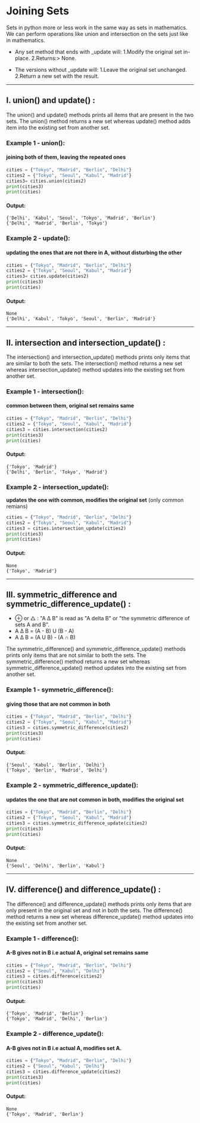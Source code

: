 # Joining Sets
Sets in python more or less work in the same way as sets in mathematics. We can perform operations like union and intersection on the sets just like in mathematics.

- Any set method that ends with _update will:
  1.Modify the original set in-place.
  2.Returns:> None.
  
- The versions without _update will:
  1.Leave the original set unchanged.
  2.Return a new set with the result.

---
## I. union() and update() :
The union() and update() methods prints all items that are present in the two sets. The union() method returns a new set whereas update() method adds item into the existing set from another set.

### Example 1 - union(): 
#### joining both of them, leaving the repeated ones
```python
cities = {"Tokyo", "Madrid", "Berlin", "Delhi"}
cities2 = {"Tokyo", "Seoul", "Kabul", "Madrid"}
cities3= cities.union(cities2)
print(cities3)
print(cities)
```
#### Output:
```
{'Delhi', 'Kabul', 'Seoul', 'Tokyo', 'Madrid', 'Berlin'}
{'Delhi', 'Madrid', 'Berlin', 'Tokyo'}
 ```

### Example 2 - update():
#### updating the ones that are not there in A, without disturbing the other 
```python
cities = {"Tokyo", "Madrid", "Berlin", "Delhi"}
cities2 = {"Tokyo", "Seoul", "Kabul", "Madrid"}
cities3= cities.update(cities2)
print(cities3)
print(cities)
```
#### Output:
```
None
{'Delhi', 'Kabul', 'Tokyo', 'Seoul', 'Berlin', 'Madrid'}
```
---

## II. intersection and intersection_update() :
The intersection() and intersection_update() methods prints only items that are similar to both the sets. The intersection() method returns a new set whereas intersection_update() method updates into the existing set from another set.

### Example 1 - intersection(): 
#### common between them, original set remains same 
```python
cities = {"Tokyo", "Madrid", "Berlin", "Delhi"}
cities2 = {"Tokyo", "Seoul", "Kabul", "Madrid"}
cities3 = cities.intersection(cities2)
print(cities3)
print(cities)
``` 
#### Output:
```
{'Tokyo', 'Madrid'}
{'Delhi', 'Berlin', 'Tokyo', 'Madrid'}
 ```

### Example 2 - intersection_update(): 
****updates the one with common, modifies the original set**** (only common remians) 
```python
cities = {"Tokyo", "Madrid", "Berlin", "Delhi"}
cities2 = {"Tokyo", "Seoul", "Kabul", "Madrid"}
cities3 = cities.intersection_update(cities2)
print(cities3)
print(cities)
```
#### Output:
```
None
{'Tokyo', 'Madrid'}
```
---

## III. symmetric_difference and symmetric_difference_update() :
- ⊕ or △ : "A Δ B" is read as "A delta B" or "the symmetric difference of sets A and B".
- A Δ B = (A - B) U (B - A)
- A Δ B = (A U B) - (A ∩ B)

The symmetric_difference() and symmetric_difference_update() methods prints only items that are not similar to both the sets. The symmetric_difference() method returns a new set whereas symmetric_difference_update() method updates into the existing set from another set.

### Example 1 - symmetric_difference(): 
#### giving those that are not common in both 
```python
cities = {"Tokyo", "Madrid", "Berlin", "Delhi"}
cities2 = {"Tokyo", "Seoul", "Kabul", "Madrid"}
cities3 = cities.symmetric_difference(cities2)
print(cities3)
print(cities)
```
#### Output:
```
{'Seoul', 'Kabul', 'Berlin', 'Delhi'}
{'Tokyo', 'Berlin', 'Madrid', 'Delhi'}
 ```

### Example 2 - symmetric_difference_update(): 
#### updates the one that are not common in both, modifies the original set    
```python
cities = {"Tokyo", "Madrid", "Berlin", "Delhi"}
cities2 = {"Tokyo", "Seoul", "Kabul", "Madrid"}
cities3 = cities.symmetric_difference_update(cities2)
print(cities3)
print(cities)
```
#### Output:
```
None
{'Seoul', 'Delhi', 'Berlin', 'Kabul'}
 ```
---

## IV. difference() and difference_update() :
The difference() and difference_update() methods prints only items that are only present in the original set and not in both the sets. The difference() method returns a new set whereas difference_update() method updates into the existing set from another set.

### Example 1 - difference(): 
#### A-B gives not in B i.e actual A, original set remains same 
```python
cities = {"Tokyo", "Madrid", "Berlin", "Delhi"}
cities2 = {"Seoul", "Kabul", "Delhi"}
cities3 = cities.difference(cities2)
print(cities3)
print(cities)
```
#### Output:
```
{'Tokyo', 'Madrid', 'Berlin'}
{'Tokyo', 'Madrid', 'Delhi', 'Berlin'}
 ```

### Example 2 - difference_update(): 
#### A-B gives not in B i.e actual A, modifies set A.
```python
cities = {"Tokyo", "Madrid", "Berlin", "Delhi"}
cities2 = {"Seoul", "Kabul", "Delhi"}
cities3 = cities.difference_update(cities2)
print(cities3)
print(cities)
```
#### Output:
```
None
{'Tokyo', 'Madrid', 'Berlin'}
```
